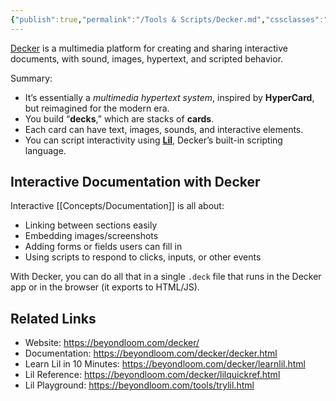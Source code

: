 ```yaml
---
{"publish":true,"permalink":"/Tools & Scripts/Decker.md","cssclasses":""}
---
```



[Decker](https://github.com/JohnEarnest/Decker) is a multimedia platform for creating and sharing interactive documents, with sound, images, hypertext, and scripted behavior.

Summary:
- It’s essentially a _multimedia hypertext system_, inspired by **HyperCard**, but reimagined for the modern era.
- You build “**decks**,” which are stacks of **cards**.
- Each card can have text, images, sounds, and interactive elements.
- You can script interactivity using [**Lil**](https://beyondloom.com/decker/lilquickref.html), Decker’s built-in scripting language.

## Interactive Documentation with Decker  

Interactive [[Concepts/Documentation]] is all about:
- Linking between sections easily
- Embedding images/screenshots
- Adding forms or fields users can fill in
- Using scripts to respond to clicks, inputs, or other events

With Decker, you can do all that in a single `.deck` file that runs in the Decker app or in the browser (it exports to HTML/JS).

## Related Links
- Website:  https://beyondloom.com/decker/
- Documentation: https://beyondloom.com/decker/decker.html
- Learn Lil in 10 Minutes: https://beyondloom.com/decker/learnlil.html
- Lil Reference: https://beyondloom.com/decker/lilquickref.html
- Lil Playground: https://beyondloom.com/tools/trylil.html
